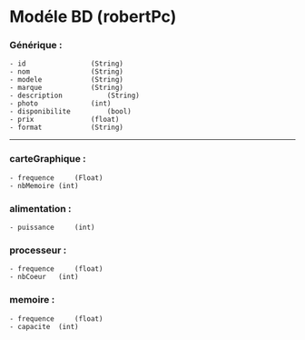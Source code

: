 # Modéle BD (robertPc)


### Générique :
	
	- id 			 	(String)
	- nom 			 	(String)
	- modele 		 	(String)
	- marque 		 	(String)
	- description 			(String)
	- photo 		 	(int)
	- disponibilite			(bool)
	- prix 				(float)
	- format 			(String)
------------------
	
### carteGraphique :
	- frequence 	(Float)
	- nbMemoire	(int)

### alimentation :
	- puissance 	(int)

### processeur :
	- frequence 	(float)
	- nbCoeur 	(int)
	

### memoire :
	- frequence 	(float)
	- capacite 	(int)
